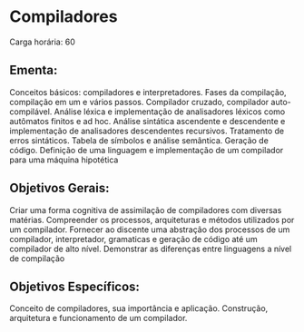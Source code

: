 # Compiladores

Carga horária: 60

## Ementa:

Conceitos básicos: compiladores e interpretadores. Fases da compilação, compilação em um e vários passos. Compilador cruzado, compilador auto-compilável. Análise léxica e implementação de analisadores léxicos como autômatos finitos e ad hoc. Análise sintática ascendente e descendente e implementação de analisadores descendentes recursivos. Tratamento de erros sintáticos. Tabela de símbolos e análise semântica. Geração de código. Definição de uma linguagem e implementação de um compilador para uma máquina hipotética

## Objetivos Gerais:

Criar uma forma cognitiva de assimilação de compiladores com diversas matérias. Compreender os processos, arquiteturas e métodos utilizados por um compilador. Fornecer ao discente uma abstração dos processos de um compilador, interpretador, gramaticas e geração de código até um compilador de alto nível. Demonstrar as diferenças entre linguagens a nível de compilação

## Objetivos Específicos:

Conceito de compiladores, sua importância e aplicação. Construção, arquitetura e funcionamento de um compilador.